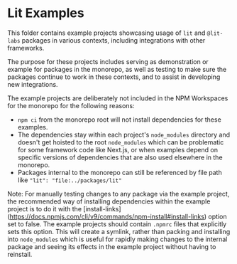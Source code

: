 # Lit Examples

This folder contains example projects showcasing usage of `lit` and `@lit-labs`
packages in various contexts, including integrations with other frameworks.

The purpose for these projects includes serving as demonstration or example for
packages in the monorepo, as well as testing to make sure the packages continue
to work in these contexts, and to assist in developing new integrations.

The example projects are deliberately not included in the NPM Workspaces for the
monorepo for the following reasons:

- `npm ci` from the monorepo root will not install dependencies for these
  examples.
- The dependencies stay within each project's `node_modules` directory and
  doesn't get hoisted to the root `node_modules` which can be problematic for
  some framework code like Next.js, or when examples depend on specific versions
  of dependencies that are also used elsewhere in the monorepo.
- Packages internal to the monorepo can still be referenced by file path like
  `"lit": "file:../packages/lit"`

Note: For manually testing changes to any package via the example project, the
recommended way of installing dependencies within the example project is to do
it with the [install-links]
(https://docs.npmjs.com/cli/v9/commands/npm-install#install-links) option set to
false. The example projects should contain `.npmrc` files that explicitly sets
this option. This will create a symlink, rather than packing and installing into
`node_modules` which is useful for rapidly making changes to the internal
package and seeing its effects in the example project without having to
reinstall.

